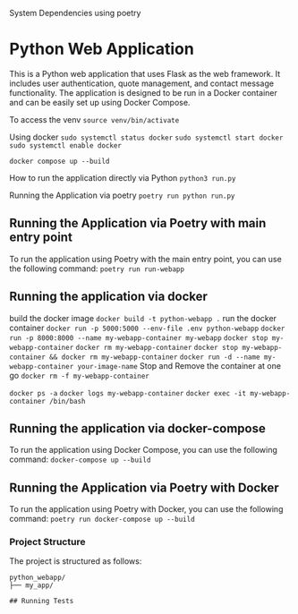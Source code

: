 System Dependencies using poetry
# Python Web Application
This is a Python web application that uses Flask as the web framework. It includes user authentication,
quote management, and contact message functionality. The application is designed to be run in a Docker container
and can be easily set up using Docker Compose.

To access the venv
```source venv/bin/activate```

Using docker
```sudo systemctl status docker```
```sudo systemctl start docker```
```sudo systemctl enable docker```

```docker compose up --build```


How to run the application directly via Python
```python3 run.py```

Running the Application via poetry
```poetry run python run.py```

## Running the Application via Poetry with main entry point
To run the application using Poetry with the main entry point, you can use the following command:
```poetry run run-webapp```

## Running the application via docker
build the docker image
```docker build -t python-webapp .```
run the docker container
```docker run -p 5000:5000 --env-file .env python-webapp```
```docker run -p 8000:8000 --name my-webapp-container my-webapp```
```docker stop my-webapp-container```
```docker rm my-webapp-container```
```docker stop my-webapp-container && docker rm my-webapp-container```
```docker run -d --name my-webapp-container your-image-name```
Stop and Remove the container at one go
```docker rm -f my-webapp-container```

```docker ps -a```
```docker logs my-webapp-container```
```docker exec -it my-webapp-container /bin/bash```

## Running the application via docker-compose
To run the application using Docker Compose, you can use the following command:
```docker-compose up --build```

## Running the Application via Poetry with Docker
To run the application using Poetry with Docker, you can use the following command:
```poetry run docker-compose up --build```

### Project Structure
The project is structured as follows:
```
python_webapp/
├── my_app/

## Running Tests